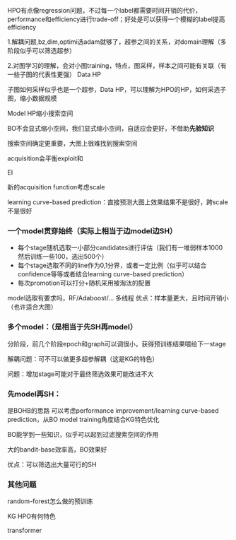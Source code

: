 HPO有点像regression问题，不过每一个label都需要时间开销的代价，performance和efficiency进行trade-off；好处是可以获得一个模糊的label提高efficiency

1.解耦问题,bz,dim,optimi选adam就够了，超参之间的关系，对domain理解（多阶段似乎可以筛选超参）

2.对图学习的理解，会对小图training，特点，图采样，样本之间可能有关联（有一些子图的代表性更强） Data HP

子图如何采样似乎也是一个超参，Data HP，可以理解为HPO的HP，如何采选子图，缩小数据规模

Model HP缩小搜索空间

BO不会显式缩小空间，我们显式缩小空间，自适应会更好，不借助**先验知识**

搜索空间确定更重要，大图上很难找到搜索空间



acquisition会平衡exploit和

EI

新的acquisition function考虑scale

learning curve-based prediction：直接预测大图上效果结果不是很好，跨scale不是很好



### 一个model贯穿始终（实际上相当于边model边SH）

* 每个stage随机选取一小部分candidates进行评估（我们有一堆弱样本1000 然后训练一些100，选出500个）
* 每个stage选取不同的line作为0,1分界，或者一定比例（似乎可以结合confidence等等或者结合learning curve-based prediction）
* 每次promotion可以打分+随机采用被淘汰的配置

model选取有要求吗，RF/Adaboost/...
多线程
优点：样本量更大，且时间开销小（也许适合大图）



### 多个model：（是相当于先SH再model）

分阶段，前几个阶段epoch和graph可以调很小，获得预训练结果喂给下一stage

解耦问题：可不可以做更多超参解耦（这是KG的特色）

问题：增加stage可能对于最终筛选效果可能改进不大



### 先model再SH：

是BOHB的思路
可以考虑performance improvement/learning curve-based prediction，从BO model training角度结合KG特色优化

BO能学到一些知识，似乎可以起到过滤搜索空间的作用

大的bandit-base效率高，BO效果好

优点：可以筛选出大量可行的SH



### 其他问题

random-forest怎么做的预训练

KG HPO有何特色

transformer